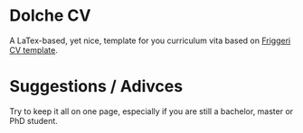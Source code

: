 # Dolche CV
A LaTex-based, yet nice, template for you curriculum vita based on [Friggeri CV template](https://www.overleaf.com/latex/templates/friggeri-cv-template/hmnchbfmjgqh).

# Suggestions / Adivces
Try to keep it all on one page, especially if you are still a bachelor, master or PhD student.



